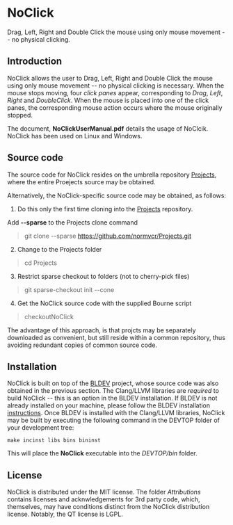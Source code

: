 # NoClick
Drag, Left, Right and Double Click the mouse using only mouse movement -- no physical clicking.

## Introduction
NoClick allows the user to Drag, Left, Right and Double Click the mouse using only mouse movement -- no physical clicking is necessary.  When the mouse stops moving, four *click panes* appear, corresponding to *Drag*, *Left*, *Right* and *DoubleClick*.  When the mouse is placed into one of the click panes, the corresponding mouse action occurs where the mouse originally stopped.

The document, **NoClickUserManual.pdf** details the usage of NoClcik.
NoClick has been used on Linux and Windows.  


## Source code
The source code for NoClick resides on the umbrella repository [Projects](https://github.com/normvcr/Projects), where the entire Proejects source may be obtained.

Alternatively, the NoClick-specific source code may be obtained, as follows:

1. Do this only the first time cloning into the
[Projects](https://github.com/normvcr/Projects)
repository.

Add **--sparse** to the Projects clone command
>   git clone --sparse https://github.com/normvcr/Projects.git

2. Change to the Projects folder
>   cd Projects

3. Restrict sparse checkout to folders (not to cherry-pick files)
>   git sparse-checkout init --cone

4. Get the NoClick source code with the supplied Bourne script
>   checkoutNoClick

The advantage of this approach, is that projcts may be separately downloaded as convenient, but still reside within a common repository, thus avoiding redundant copies of common source code.

## Installation

NoClick is built on top of the [BLDEV](https://github.com/normvcr/BLDEV) project, whose source code was also obtained in the previous section.  The Clang/LLVM libraries are *required* to build NoClick -- this is an option in the BLDEV installation.  If BLDEV is not already installed on your machine, please follow the BLDEV installation [instructions](https://github.com/normvcr/BLDEV/blob/master/BUILDING.md).  Once BLDEV is installed with the Clang/LLVM libraries, NoClick may be built by executing the following command in the DEVTOP folder of your development tree:

```
make incinst libs bins bininst
```
This will place the **NoClick** executable into the *DEVTOP/bin* folder.


## License
NoClick is distributed under the MIT license.  The folder *Attributions* contains licenses and acknwledgements for 3rd party code, which, themselves, may have conditions distinct from the NoClick distribution license.  Notably, the QT license is LGPL.
